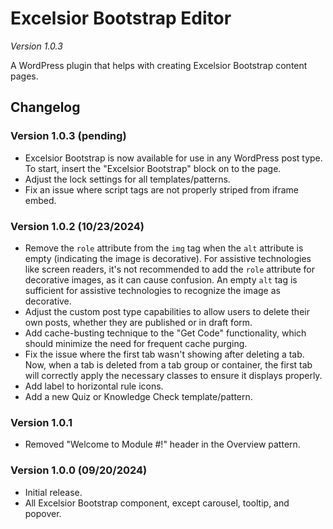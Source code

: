 # Excelsior Bootstrap Editor
_Version 1.0.3_

A WordPress plugin that helps with creating Excelsior Bootstrap content pages.

## Changelog

### Version 1.0.3 (pending)
- Excelsior Bootstrap is now available for use in any WordPress post type. To start, insert the "Excelsior Bootstrap" block on to the page.
- Adjust the lock settings for all templates/patterns.
- Fix an issue where script tags are not properly striped from iframe embed.

### Version 1.0.2 (10/23/2024)
- Remove the `role` attribute from the `img` tag when the `alt` attribute is empty (indicating the image is decorative). For assistive technologies like screen readers, it's not recommended to add the `role` attribute for decorative images, as it can cause confusion. An empty `alt` tag is sufficient for assistive technologies to recognize the image as decorative.
- Adjust the custom post type capabilities to allow users to delete their own posts, whether they are published or in draft form.
- Add cache-busting technique to the "Get Code" functionality, which should minimize the need for frequent cache purging.
- Fix the issue where the first tab wasn't showing after deleting a tab. Now, when a tab is deleted from a tab group or container, the first tab will correctly apply the necessary classes to ensure it displays properly.
- Add label to horizontal rule icons.
- Add a new Quiz or Knowledge Check template/pattern.

### Version 1.0.1
- Removed "Welcome to Module #!" header in the Overview pattern.

### Version 1.0.0 (09/20/2024)
- Initial release.
- All Excelsior Bootstrap component, except carousel, tooltip, and popover.